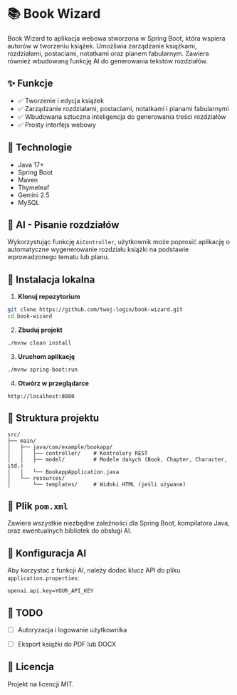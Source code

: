 # 📚 Book Wizard

Book Wizard to aplikacja webowa stworzona w Spring Boot, która wspiera autorów w tworzeniu książek. Umożliwia zarządzanie książkami, rozdziałami, postaciami, notatkami oraz planem fabularnym. Zawiera również wbudowaną funkcję AI do generowania tekstów rozdziałów.

## ✨ Funkcje

- ✅ Tworzenie i edycja książek
- ✅ Zarządzanie rozdziałami, postaciami, notatkami i planami fabularnymi
- ✅ Wbudowana sztuczna inteligencja do generowania treści rozdziałów
- ✅ Prosty interfejs webowy


## 🚀 Technologie

- Java 17+
- Spring Boot
- Maven
- Thymeleaf 
- Gemini 2.5 
- MySQL

## 🧠 AI - Pisanie rozdziałów

Wykorzystując funkcję `AiController`, użytkownik może poprosić aplikację o automatyczne wygenerowanie rozdziału książki na podstawie wprowadzonego tematu lub planu.

## 🔧 Instalacja lokalna

1. **Klonuj repozytorium**

```bash
git clone https://github.com/twoj-login/book-wizard.git
cd book-wizard
````

2. **Zbuduj projekt**

```bash
./mvnw clean install
```

3. **Uruchom aplikację**

```bash
./mvnw spring-boot:run
```

4. **Otwórz w przeglądarce**

```
http://localhost:8080
```

## 📁 Struktura projektu

```
src/
├── main/
│   ├── java/com/example/bookapp/
│   │   ├── controller/    # Kontrolery REST
│   │   ├── model/         # Modele danych (Book, Chapter, Character, itd.)
│   │   └── BookappApplication.java
│   └── resources/
│       └── templates/     # Widoki HTML (jeśli używane)
```

## 📄 Plik `pom.xml`

Zawiera wszystkie niezbędne zależności dla Spring Boot, kompilatora Java, oraz ewentualnych bibliotek do obsługi AI.

## 🤖 Konfiguracja AI

Aby korzystać z funkcji AI, należy dodać klucz API do pliku `application.properties`:

```
openai.api.key=YOUR_API_KEY
```

## 📝 TODO

* [ ] Autoryzacja i logowanie użytkownika
* [ ] Eksport książki do PDF lub DOCX


## 📃 Licencja

Projekt na licencji MIT.
